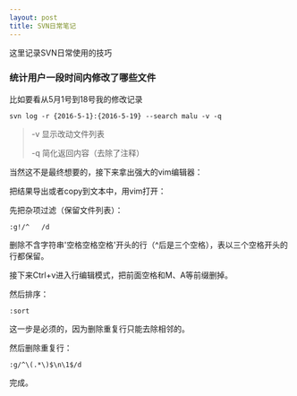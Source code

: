 ```yaml
---
layout: post
title: SVN日常笔记
---
```


这里记录SVN日常使用的技巧

### 统计用户一段时间内修改了哪些文件

比如要看从5月1号到18号我的修改记录

	svn log -r {2016-5-1}:{2016-5-19} --search malu -v -q

> -v 显示改动文件列表
> 
> -q 简化返回内容（去除了注释）

当然这不是最终想要的，接下来拿出强大的vim编辑器：

把结果导出或者copy到文本中，用vim打开：

先把杂项过滤（保留文件列表）：

	:g!/^   /d

删除不含字符串'空格空格空格'开头的行（^后是三个空格），表以三个空格开头的行都保留。

接下来Ctrl+v进入行编辑模式，把前面空格和M、A等前缀删掉。

然后排序：

	:sort

这一步是必须的，因为删除重复行只能去除相邻的。

然后删除重复行：

	:g/^\(.*\)$\n\1$/d

完成。